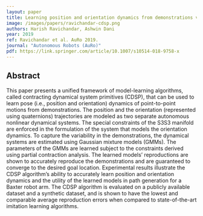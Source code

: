 ```yaml
---
layout: paper
title: Learning position and orientation dynamics from demonstrations via contraction analysis
image: /images/papers/ravichandar-cdsp.png
authors: Harish Ravichandar, Ashwin Dani
year: 2019
ref: Ravichandar et al. AuRo 2019.
journal: "Autonomous Robots (AuRo)"
pdf: https://link.springer.com/article/10.1007/s10514-018-9758-x
---
```


## Abstract

This paper presents a unified framework of model-learning algorithms, called contracting dynamical system primitives (CDSP), that can be used to learn pose (i.e., position and orientation) dynamics of point-to-point motions from demonstrations. The position and the orientation (represented using quaternions) trajectories are modeled as two separate autonomous nonlinear dynamical systems. The special constraints of the S3S3 manifold are enforced in the formulation of the system that models the orientation dynamics. To capture the variability in the demonstrations, the dynamical systems are estimated using Gaussian mixture models (GMMs). The parameters of the GMMs are learned subject to the constraints derived using partial contraction analysis. The learned models’ reproductions are shown to accurately reproduce the demonstrations and are guaranteed to converge to the desired goal location. Experimental results illustrate the CDSP algorithm’s ability to accurately learn position and orientation dynamics and the utility of the learned models in path generation for a Baxter robot arm. The CDSP algorithm is evaluated on a publicly available dataset and a synthetic dataset, and is shown to have the lowest and comparable average reproduction errors when compared to state-of-the-art imitation learning algorithms.